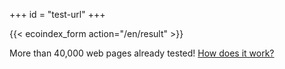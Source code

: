 +++
id = "test-url"
+++

{{< ecoindex_form action="/en/result" >}}

More than 40,000 web pages already tested! [How does it work?](/en/how-it-works/)
